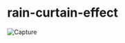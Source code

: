 # rain-curtain-effect


![Capture](https://user-images.githubusercontent.com/89517604/162341345-30577a9b-7aba-4ecf-8a14-998dcfa86bb0.PNG)
